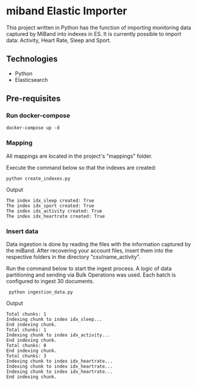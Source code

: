 # miband Elastic Importer

This project written in Python has the function of importing monitoring data captured by MiBand into indexes in ES.
It is currently possible to import data: Activity, Heart Rate, Sleep and Sport.

## Technologies

* Python
* Elasticsearch

## Pre-requisites

### Run docker-compose

````
docker-compose up -d
````

### Mapping

All mappings are located in the project's "mappings" folder.

Execute the command below so that the indexes are created:

````
python create_indexes.py
````

Output

```
The index idx_sleep created: True
The index idx_sport created: True
The index idx_activity created: True
The index idx_heartrate created: True
```

### Insert data

Data ingestion is done by reading the files with the information captured by the miBand. After recovering your account
files,
insert them into the respective folders in the directory "csv/name_activity".

Run the command below to start the ingest process. A logic of data partitioning and sending via Bulk Operations was
used. Each batch is configured to ingest 30 documents.

````
 python ingestion_data.py
````

Output

```
Total chunks: 1
Indexing chunk to index idx_sleep...
End indexing chunk.
Total chunks: 1
Indexing chunk to index idx_activity...
End indexing chunk.
Total chunks: 0
End indexing chunk.
Total chunks: 3
Indexing chunk to index idx_heartrate...
Indexing chunk to index idx_heartrate...
Indexing chunk to index idx_heartrate...
End indexing chunk.

```